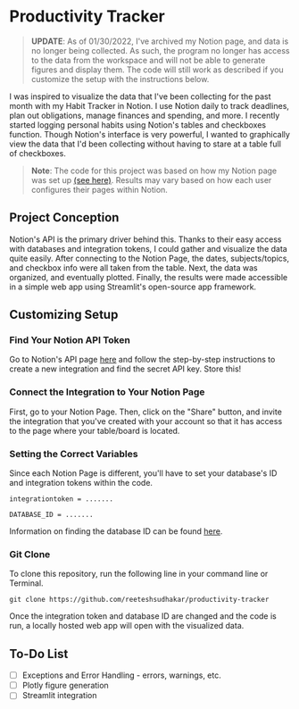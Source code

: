 # Productivity Tracker
> **UPDATE**: As of 01/30/2022, I've archived my Notion page, and data is no longer being collected. As such, the program no longer has access to the data from the workspace and will not be able to generate figures and display them. The code will still work as described if you customize the setup with the instructions below. 

I was inspired to visualize the data that I've been collecting for the past month with my Habit Tracker in Notion. I use Notion daily to track deadlines, plan out obligations, manage finances and spending, and more. I recently started logging personal habits using Notion's tables and checkboxes function. Though Notion's interface is very powerful, I wanted to graphically view the data that I'd been collecting without having to stare at a table full of checkboxes. 

> **Note**: The code for this project was based on how my Notion page was set up [(see here)](https://ibb.co/jfZS8zb). Results may vary based on how each user configures their pages within Notion. 

## Project Conception
Notion's API is the primary driver behind this. Thanks to their easy access with databases and integration tokens, I could gather and visualize the data quite easily. After connecting to the Notion Page, the dates, subjects/topics, and checkbox info were all taken from the table. Next, the data was organized, and eventually plotted. Finally, the results were made accessible in a simple web app using Streamlit's open-source app framework. 

## Customizing Setup 
### Find Your Notion API Token
Go to Notion's API page [here](https://www.notion.so/my-integrations) and follow the step-by-step instructions to create a new integration and find the secret API key. Store this! 

### Connect the Integration to Your Notion Page
First, go to your Notion Page. Then, click on the "Share" button, and invite the integration that you've created with your account so that it has access to the page where your table/board is located. 

### Setting the Correct Variables
Since each Notion Page is different, you'll have to set your database's ID and integration tokens within the code. 

`integrationtoken = .......`

`DATABASE_ID = .......`

Information on finding the database ID can be found [here](https://developers.notion.com/docs/working-with-databases). 

### Git Clone
To clone this repository, run the following line in your command line or Terminal. 

`git clone https://github.com/reeteshsudhakar/productivity-tracker`

Once the integration token and database ID are changed and the code is run, a locally hosted web app will open with the visualized data. 

## To-Do List
* [ ] Exceptions and Error Handling - errors, warnings, etc. 
* [ ] Plotly figure generation
* [ ] Streamlit integration 
